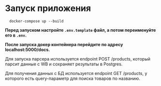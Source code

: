 # Запуск приложения
```shell
  docker-compose up --build
```

**Перед запуском настройте `.env.template` файл, а потом переименуйте его в `.env`.**

**После запуска докер контейнера перейдите по адресу localhost:5000/docs.**

Для запуска парсера используется endpoint POST /products, который парсит данные с WB и сохраняет результаты в Postgres.

Для получения данных с БД используется endpoint GET /products, у которого есть query-параметр для поиска товаров по названию.